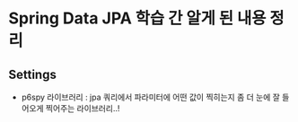 
# Spring Data JPA 학습 간 알게 된 내용 정리

## Settings
- p6spy 라이브러리 : jpa 쿼리에서 파라미터에 어떤 값이 찍히는지 
좀 더 눈에 잘 들어오게 찍어주는 라이브러리..!

